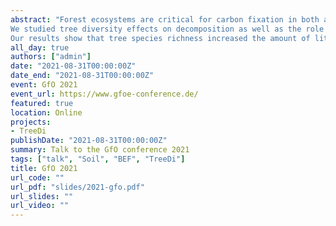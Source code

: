 ```yaml
---
abstract: "Forest ecosystems are critical for carbon fixation in both above- and belowground compartments. Increasing tree diversity enhances forest productivity and litter decomposition processes. Litter decomposition is carried out by soil organisms; however, in subtropical forests where soil meso- and macrofauna abundances are rather low, we expected most of the litter decomposition process to be driven by microorganisms. In addition, there is evidence that litter diversity increases litter decomposability. However, how tree diversity affects decomposition by modulating the amount of litterfall and its composition, has not been tested yet.
We studied tree diversity effects on decomposition as well as the role of soil microbes and litter decomposability in this process in a large-scale tree diversity experiment of subtropical China (BEF China). Moreover, we tested how leaf functional traits, tree biomass, and the forest spatial organization drive the amount of litterfall and litter composition. 
Our results show that tree species richness increased the amount of litterfall and litter species richness. We show that species-specific litterfall is driven by tree biomass and leaf functional traits (i.e., SLA, LDMC, carbon and nitrogen content) and decreases with increasing distance to the tree. The spatial distribution of the litterfall increases the spatial heterogeneity of litter distribution in the plot and thus influences litter decomposability and, thereby, microbial litter decomposition. We demonstrate that soil microorganisms are responsible for a large proportion of litter decomposition in this subtropical forest. These findings highlight the key role of tree diversity and cascading effects on different ecosystem properties in driving forest carbon and nitrogen cycles. The identified mechanisms can help to improve models on biogeochemical cycles."
all_day: true
authors: ["admin"]
date: "2021-08-31T00:00:00Z"
date_end: "2021-08-31T00:00:00Z"
event: GfO 2021
event_url: https://www.gfoe-conference.de/
featured: true
location: Online
projects:
- TreeDi
publishDate: "2021-08-31T00:00:00Z"
summary: Talk to the GfO conference 2021
tags: ["talk", "Soil", "BEF", "TreeDi"]
title: GfO 2021
url_code: ""
url_pdf: "slides/2021-gfo.pdf"
url_slides: ""
url_video: ""
---
```

